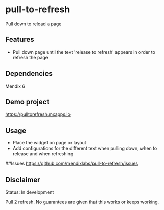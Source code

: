 # pull-to-refresh
Pull down to reload a page

## Features
* Pull down page until the text 'release to refresh' appears in order to refresh the page

## Dependencies
Mendix 6

## Demo project
https://pulltorefresh.mxapps.io

## Usage
* Place the widget on page or layout
* Add configurations for the different text when pulling down, when to release and when refreshing

##Issues
https://github.com/mendixlabs/pull-to-refresh/issues

## Disclaimer
Status: In development

Pull 2 refresh. No guarantees are given that this works or keeps working.
